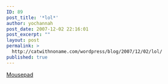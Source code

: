 ```yaml
---
ID: 89
post_title: '*lol*'
author: yochannah
post_date: 2007-12-02 22:16:01
post_excerpt: ""
layout: post
permalink: >
  http://catwithnoname.com/wordpress/blog/2007/12/02/lol/
published: true
---
```

<a href="http://www.amazon.co.uk/Mouse-Mat-Novelty-Lady-Wrist/dp/B000K0WAE4/ref=sr_1_98?ie=UTF8&s=electronics&qid=1196629808&sr=1-98"> Mousepad</a>